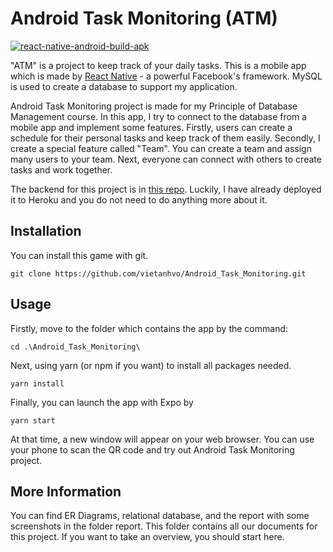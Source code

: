 # Android Task Monitoring (ATM) 
[![react-native-android-build-apk](https://github.com/vietanhvo/Android_Task_Monitoring/actions/workflows/main.yml/badge.svg)](https://github.com/vietanhvo/Android_Task_Monitoring/actions/workflows/main.yml)

"ATM" is a project to keep track of your daily tasks. This is a mobile app which is made by [React Native](https://reactnative.dev/) - a powerful Facebook's framework. MySQL is used to create a database to support my application.

Android Task Monitoring project is made for my Principle of Database Management course. In this app, I try to connect to the database from a mobile app and implement some features. Firstly, users can create a schedule for their personal tasks and keep track of them easily. Secondly, I create a special feature called "Team". You can create a team and assign many users to your team. Next, everyone can connect with others to create tasks and work together.

The backend for this project is in [this repo](https://github.com/vietanhvo/server_ATM). Luckily, I have already deployed it to Heroku and you do not need to do anything more about it.

## Installation

You can install this game with git.

    git clone https://github.com/vietanhvo/Android_Task_Monitoring.git
    
## Usage
Firstly, move to the folder which contains the app by the command:

    cd .\Android_Task_Monitoring\
    
Next, using yarn (or npm if you want) to install all packages needed.
    
    yarn install
    
Finally, you can launch the app with Expo by

    yarn start
    
At that time, a new window will appear on your web browser. You can use your phone to scan the QR code and try out Android Task Monitoring project.

## More Information
You can find ER Diagrams, relational database, and the report with some screenshots in the folder report. This folder contains all our documents for this project. If you want to take an overview, you should start here.
